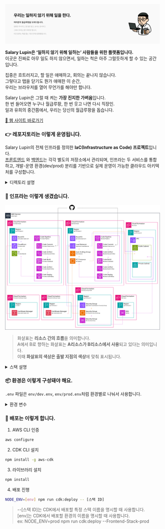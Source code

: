 ![월급 루팡 히어로 섹션](.github/assets/hero-section.png)

**Salary Lupin은 ‘일하지 않기 위해 일하는’ 사람들을 위한 플랫폼입니다.**  
이곳은 진짜로 아무 일도 하지 않으면서, 일하는 척은 아주 그럴듯하게 할 수 있는 공간입니다.

집중은 흐트러지고, 할 일은 애매하고, 회의는 끝나지 않습니다.  
그렇다고 탭을 닫기도 뭔가 애매한 이 순간,  
우리는 브라우저를 열어 무언가를 해야만 합니다.

Salary Lupin은 그럴 때 켜는 **가장 진지한 가벼움**입니다.  
한 번 들어오면 누구나 월급루팡, 한 번 웃고 나면 다시 직장인.  
일과 유희의 중간쯤에서, 우리는 당신의 월급루팡을 돕습니다.

[🔗 웹 사이트 바로가기](https://www.salary-lupin.com)

### 👉 레포지토리는 이렇게 운영됩니다.

Salary Lupin의 전체 인프라를 정의한 **IaC(Infrastructure as Code) 프로젝트**입니다.  
[프론트엔드](https://github.com/geist9110/salary-lupin-fe)
와 [백엔드](https://github.com/geist9110/salary-lupin-be)는 각각 별도의 저장소에서 관리되며, 인프라는 두 서비스를 통합하고, 개발-운영
환경(dev/prod) 분리를 기반으로 실제 운영이 가능한 클라우드 아키텍처를 구성합니다.

<details>
<summary>디렉토리 설명</summary>

| 디렉토리            | 설명                                  |
|-----------------|-------------------------------------|
| `apps`          | 백엔드와 프론트엔드의 전체 스택을 구성하는 진입점         |
| `cdn`           | 정적 파일 배포용 CloudFront 구성             |
| `cert`          | ACM 인증서 발급 및 관리                     |
| `cicd`          | GitHub 기반 자동 배포용 CodePipeline 설정    |
| `common`        | 환경 공통 파라미터 및 인터페이스 정의               |
| `compute`       | EC2, ALB, Auto Scaling 등 서버 컴포넌트 관리 |
| `dns`           | Route53을 통한 도메인 및 레코드 설정            |
| `iam`           | IAM Role 및 권한 설정 (EC2 등)            |
| `network`       | VPC, Subnet, NAT Gateway 등 네트워크 설정  |
| `securityGroup` | ALB, EC2, RDS에 대한 보안 그룹 구성          |
| `storage`       | 정적 파일용 S3, RDS 등 저장소 리소스 설정         |
| `util`          | 공통 태그, 유틸 함수 등 재사용 모듈               |

</details>

### 🧱 인프라는 이렇게 생겼습니다.

![Structure](.github/assets/infra-architecture.png)

> 화살표는 **리소스 간의 흐름**을 의미합니다.  
> A에서 B로 향하는 화살표는 **A리소스가 B리소스에서 사용**되고 있다는 의미입니다.  
> 이때 **화살표의 색상은 출발 지점의 색상**에 맞춰 표시됩니다.

<details>
<summary>스택 설명</summary>

| 스택                       | 설명                  | 역할                                       |
|--------------------------|---------------------|------------------------------------------|
| FrontendStack            | 프론트엔드 리소스를 관리하는 스택  | S3, CloudFront, CodePipeline, www 레코드 생성 |
| BackendStack             | 백엔드 리소스를 관리하는 스택    | ALB, ASG, CodePipeline, api 레코드 생성       |
| VpcStack                 | 네트워크 구성을 위한 스택      | 퍼블릭/프라이빗 서브넷이 포함된 VPC 생성                 |
| FrontendCertificateStack | 프론트엔드용 인증서를 관리하는 스택 | CloudFront용 ACM 인증서 발급                   |
| BackendCertificateStack  | 백엔드용 인증서를 관리하는 스택   | ALB용 ACM 인증서 발급                          |
| SecurityGroupStack       | 보안 그룹을 관리하는 스택      | ALB, EC2, RDS용 Security Group 생성         |
| RdsStack                 | 데이터베이스 리소스를 관리하는 스택 | MySQL RDS 인스턴스 생성                        |

</details>

### 📦 환경은 이렇게 구성돼야 해요.

`.env` 파일은 `env/dev.env`, `env/prod.env`처럼 환경별로 나눠서 사용합니다.

<details>
<summary>환경 변수</summary>

| 변수명                   | 설명                            | 예시               | 필수 |
|-----------------------|-------------------------------|------------------|----|
| DOMAIN_NAME           | 사용할 도메인의 이름                   | salary-lupin.com | ✅  |   
| HOSTED_ZONE_ID        | 도메인의 hosted zone id           | -                | ✅  |     
| ACCOUNT_ID            | 배포할 계정의 id                    | -                | ✅  |
| APP_NAME              | 배포할 어플리케이션의 이름                | salarylupin      | ✅  |     
| RDS_USER_NAME         | RDS root 사용자 이름               | root             | ✅  |     
| GITHUB_CONNECTION_ARN | Github App을 통한 connection arn | -                | ✅  |  
| GITHUB_OWNER          | Github 사용자 이름                 | geist9110        | ✅  |     
| GITHUB_REPO_FRONTEND  | Github Frontend Repo 이름       | salary-lupin-fe  | ✅  |     
| GITHUB_REPO_BACKEND   | Github Backend Repo 이름        | salary-lupin-be  | ✅  |    
| GITHUB_BRANCH         | Github에 배포할 브랜치 이름            | main             | ✅  |
| KEY_PAIR_NAME         | EC2에 접속할 key pair 이름          | -                | ❌  |

</details>

### 🚀 배포는 이렇게 합니다.

1. AWS CLI 인증

```bash
aws configure
```

2. CDK CLI 설치

```bash
npm install -g aws-cdk
```

3. 라이브러리 설치

```bash
npm install
```

4. 배포 진행

```bash
NODE_ENV=[env] npm run cdk:deploy -- [스택 ID]
```

> --[스택 ID]는 CDK에서 배포할 특정 스택 이름을 명시할 때 사용합니다.  
> [env]는 CDK에서 배포할 환경의 이름을 명시할 때 사용합니다.  
> ex: NODE_ENV=prod npm run cdk:deploy --Frontend-Stack-prod
